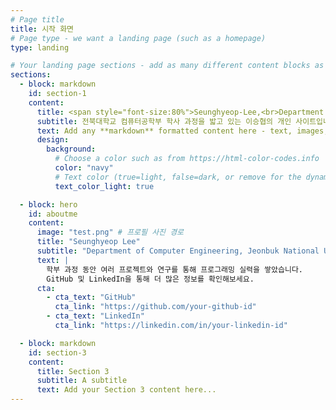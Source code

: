 ```yaml
---
# Page title
title: 시작 화면
# Page type - we want a landing page (such as a homepage)
type: landing

# Your landing page sections - add as many different content blocks as you like
sections:
  - block: markdown
    id: section-1
    content:
      title: <span style="font-size:80%">Seunghyeop-Lee,<br>Department of Computer Engineering,<br>Jeonbuk National University</span>
      subtitle: 전북대학교 컴퓨터공학부 학사 과정을 밟고 있는 이승협의 개인 사이트입니다.
      text: Add any **markdown** formatted content here - text, images, videos, galleries - and even HTML code!
      design:
        background:
          # Choose a color such as from https://html-color-codes.info
          color: "navy"
          # Text color (true=light, false=dark, or remove for the dynamic theme color).
          text_color_light: true

  - block: hero
    id: aboutme
    content:
      image: "test.png" # 프로필 사진 경로
      title: "Seunghyeop Lee"
      subtitle: "Department of Computer Engineering, Jeonbuk National University"
      text: |
        학부 과정 동안 여러 프로젝트와 연구를 통해 프로그래밍 실력을 쌓았습니다. 
        GitHub 및 LinkedIn을 통해 더 많은 정보를 확인해보세요.
      cta:
        - cta_text: "GitHub"
          cta_link: "https://github.com/your-github-id"
        - cta_text: "LinkedIn"
          cta_link: "https://linkedin.com/in/your-linkedin-id"

  - block: markdown
    id: section-3
    content:
      title: Section 3
      subtitle: A subtitle
      text: Add your Section 3 content here...
---
```

